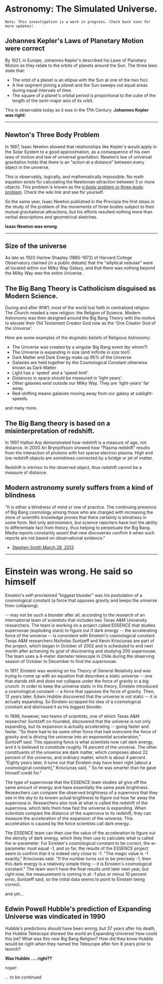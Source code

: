 <meta name="title" content="Astronomy: The Simulated Universe" />
<meta name="description" content="During and after WW1, most of the world lost faith in centralized religion. The Church needed a new religion: the Religion of Science. Modern Astronomy was then designed around the Big Bang Theory with the motive to elevate their Old Testament Creator God now as the 'One Creator God of the Universe'." />

<assetRenderer source="unused"></assetRenderer>

<div style="clear: both" />

# Astronomy: The Simulated Universe.

```
Note: This investigation is a work in progress. Check back soon for more updates!
```

## Johannes Kepler's Laws of Planetary Motion were correct

By 1621, in Europe, Johannes Kepler's described his Laws of Planetary Motion
as they relate to the orbits of planets around the Sun.
The three laws state that:

* The orbit of a planet is an ellipse with the Sun at one of the two foci.
* A line segment joining a planet and the Sun sweeps out equal areas during equal intervals of time.
* The square of a planet's orbital period is proportional to the cube of the length of the semi-major axis of its orbit.

This is observable today as it was in the 17th Century. **Johannes Kepler was right**!

---

## Newton's Three Body Problem

In 1687, Isaac Newton showed that relationships like Kepler's would apply
in the Solar System to a good approximation, as a consequence of his own laws of motion
and law of universal gravitation.
Newton’s law of universal gravitation holds that there is an “action at a distance”
between every object in the universe.

This is observably, logically, and mathematically impossible.
No math equation exists for calculating the Newtonian attraction between 3 or more objects.
This problem is known as
the [n-body problem or three-body problem](https://en.wikipedia.org/wiki/N-body_problem#Three-body_problem).
Check the wiki link and see for yourself.

So the same year, Isaac Newton published in the Principia the first steps
in the study of the problem of the movements of three bodies subject to their mutual gravitational attractions,
but his efforts resulted nothing more than verbal descriptions and geometrical sketches.

**Isaac Newton was wrong**.

---

## Size of the universe

As late as 1920 Harlow Shapley (1885-1972) of Harvard College
Observatory claimed (in a public debate) that the "elliptical
nebulae" were all located within our Milky Way Galaxy, and that
there was nothing beyond the Milky Way _was_ the entire Universe.

## The Big Bang Theory is Catholicism disguised as Modern Science.

During and after WW1, most of the world lost faith in centralized religion.
The Church needed a new religion: the Religion of Science.
Modern Astronomy was then designed around the Big Bang Theory with the motive
to elevate their Old Testament Creator God now as the 'One Creator God of the _Universe_'.

Here are some examples of the dogmatic beliefs of Religious Astronomy:

* The Universe was created by a singular Big Bang event (by whom?)
* The Universe is expanding in size (and inifinite in size too!)
* Dark Matter and Dark Energy make up 95% of the Universe.
* Galaxies are held together by the Cosmological Constant otherwise known as Dark Matter
* Light has a 'speed' and a 'speed limit'.
* Distances in space should be measured in 'light years'.
* Other galaxies exist outside our Milky Way. They are 'light-years' far away.
* Red-shifting means galaxies moving away from our galaxy at sublight-speeds.

and many more.

## The Big Bang theory is based on a misinterpretation of redshift.

In 1997 Halton Arp demonstrated how redshift is a measure of age, not distance.
In 2000 Ari Brynjolfsson showed how “Plasma redshift“ results from the interaction of photons with hot sparse electron
plasma.
High and low redshift objects are sometimes connected by a bridge or jet of matter.

Redshift is intrinsic to the observed object, thus redshift cannot be a measure of distance.

## Modern astronomy surely suffers from a kind of blindness

"It is either a blindness of mind or one of practice.
The continuing presence of Big Bang cosmology among those who are charged with increasing the store of scientific
knowledge proves
that there certainly is blindness in some form. Not only astronomers, but science reporters have lost the ability to
differentiate fact from theory,
thus helping to perpetuate the Big Bang.
Media reports constantly assert that new discoveries confirm it when such reports are not based on observational
evidence."

- [Stephen Smith March 28, 2013](https://www.thunderbolts.info/wp/2013/03/28/redshifts-and-microwaves/)

---

# Einstein was wrong. He said so himself

Einstein's self-proclaimed "biggest blunder" was his postulation of a cosmological constant
(a force that opposes gravity and keeps the universe from collapsing).

-- may not be such a blunder after all, according to the research of an international team of scientists that includes
two Texas A&M University researchers.
The team is working on a project called ESSENCE that studies supernovae (exploding stars) to figure out if dark
energy -- the accelerating force of the universe -- is consistent with Einstein's cosmological constant.
Texas A&M researchers Nicholas Suntzeff and Kevin Krisciunas are part of the project, which began in October of 2002 and
is scheduled to end next month after achieving its goal of discovering and studying 200 supernovae. The team uses a
4-meter diameter telescope in Chile during the observing season of October to December to find the supernovae.

In 1917, Einstein was working on his Theory of General Relativity and was trying to come up with an equation that
describes a static universe -- one that stands still and does not collapse under the force of gravity in a big crunch.
In order to keep the universe static in his theory, Einstein introduced a cosmological constant -- a force that opposes
the force of gravity.
Then, 12 years later, Edwin Hubble discovered that the universe is not static -- it is actually expanding. So Einstein
scrapped his idea of a cosmological constant and dismissed it as his biggest blunder.

In 1998, however, two teams of scientists, one of which Texas A&M researcher Suntzeff co-founded, discovered that the
universe is not only expanding, but its expansion is actually accelerating -- going faster and faster.
"So there had to be some other force that had overcome the force of gravity and is driving the universe into an
exponential acceleration," Suntzeff said. This opposing force is what scientists now call dark energy, and it is
believed to constitute roughly 74 percent of the universe. The other constituents of the universe are dark matter, which
composes about 22 percent of the universe, and ordinary matter, which is about 4 percent.
"Eighty years later, it turns out that Einstein may have been right [about a cosmological constant]," Krisciunas said. "
So he was smarter than he gave himself credit for."

The type of supernovae that the ESSENCE team studies all give off the same amount of energy and have essentially the
same peak brightness. Researchers can compare the observed brightness of a supernova that they see in the sky to its
known actual brightness to figure out how far away the supernova is.
Researchers also look at what is called the redshift of the supernova, which tells them how fast the universe is
expanding. When scientists compare the distance of the supernova to its redshift, they can measure the acceleration of
the expansion of the universe. This acceleration is caused by the force scientists call dark energy.

The ESSENCE team can then use the value of the acceleration to figure out the density of dark energy, which they then
use to calculate what is called the w-parameter. For Einstein's cosmological constant to be correct, the w-parameter
must equal -1, and so far, the results of the ESSENCE project seem to confirm that it is indeed very close to -1.
"The magic value is -1 exactly," Krisciunas said. "If the number turns out to be precisely -1, then this dark energy is
a relatively simple thing -- it is Einstein's cosmological constant." The team won't have the final results until later
next year, but right now, the measurement is coming in at -1 plus or minus 10 percent error, Suntzeff said, so the
initial data seems to point to Einstein being correct.

and yet...

## Edwin Powell Hubble's prediction of Expanding Universe was vindicated in 1990

Hubble's predictions should have been wrong, but 37 years after his death,
the Hubble Telescope showed the world an Expanding Universe!
How could this be? What was this new Big Bang Religion?
How did they know Hubble would be right when they named the Telescope after him 8 years prior to launch?

**Was Hubble .... right??**

nope!

... to be continued 

